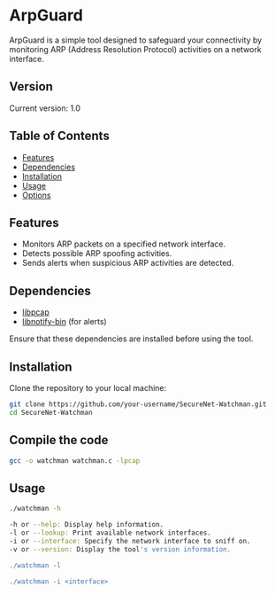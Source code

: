 # ArpGuard

ArpGuard is a simple tool designed to safeguard your connectivity by monitoring ARP (Address Resolution Protocol) activities on a network interface.

## Version

Current version: 1.0

## Table of Contents

- [Features](#features)
- [Dependencies](#dependencies)
- [Installation](#installation)
- [Usage](#usage)
- [Options](#options)

## Features

- Monitors ARP packets on a specified network interface.
- Detects possible ARP spoofing activities.
- Sends alerts when suspicious ARP activities are detected.

## Dependencies

- [libpcap](https://www.tcpdump.org/)
- [libnotify-bin](https://packages.debian.org/sid/libnotify-bin) (for alerts)

Ensure that these dependencies are installed before using the tool.

## Installation

Clone the repository to your local machine:

```bash
git clone https://github.com/your-username/SecureNet-Watchman.git
cd SecureNet-Watchman
```

## Compile the code

```bash
gcc -o watchman watchman.c -lpcap
```

## Usage

```bash
./watchman -h

-h or --help: Display help information.
-l or --lookup: Print available network interfaces.
-i or --interface: Specify the network interface to sniff on.
-v or --version: Display the tool's version information.

./watchman -l

./watchman -i <interface>
```

